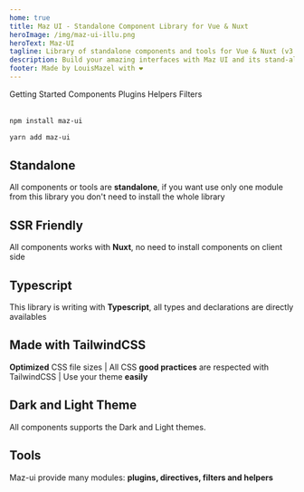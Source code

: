 ```yaml
---
home: true
title: Maz UI - Standalone Component Library for Vue & Nuxt
heroImage: /img/maz-ui-illu.png
heroText: Maz-UI
tagline: Library of standalone components and tools for Vue & Nuxt (v3.x)
description: Build your amazing interfaces with Maz UI and its stand-alone components - Stand-alone components library for Vue.JS & Nuxt.JS
footer: Made by LouisMazel with ❤️
---
```


<!-- markdownlint-disable -->

<div class="flex flex-center flex-wrap" style="margin-bottom: 2rem; gap: 1rem;">
  <MazBtn
    to="/guide/getting-started.md"
    size="lg"
  >
    Getting Started
  </MazBtn>
  <MazBtn
    to="/components/maz-btn.md"
    size="lg"
    color="secondary"
  >
    Components
  </MazBtn>
  <MazBtn
    to="/plugins/toaster.md"
    size="lg"
    color="info"
  >
    Plugins
  </MazBtn>
  <MazBtn
    to="/helpers/theme-handler.md"
    size="lg"
    color="warning"
  >
    Helpers
  </MazBtn>
  <MazBtn
    to="/filters/currency.md"
    size="lg"
    color="success"
  >
    Filters
  </MazBtn>
</div>


<NpmBadge package="maz-ui" dist-tag="latest" />

<CodeGroup>

  <CodeGroupItem title="NPM" active>

```bash
npm install maz-ui
```
  </CodeGroupItem>

  <CodeGroupItem title="YARN">

```bash
yarn add maz-ui
```
  </CodeGroupItem>
</CodeGroup>


<div class="features">
  <div class="feature">
    <h2>Standalone</h2>
    <p>
      All components or tools are <strong>standalone</strong>, if you want use only one module from this library you don't need to install the whole library
    </p>
  </div>
  <div class="feature">
    <h2>SSR Friendly</h2>
    <p>All components works with <strong>Nuxt</strong>, no need to install components on client side</p>
  </div>
  <div class="feature">
    <h2>Typescript</h2>
    <p>This library is writing with <strong>Typescript</strong>, all types and declarations are directly availables</p>
  </div>
  <div class="feature">
    <h2>Made with TailwindCSS</h2>
    <p><strong>Optimized</strong> CSS file sizes | All CSS <strong>good practices</strong> are respected with TailwindCSS | Use your theme <strong>easily</strong></p>
  </div>
  <div class="feature">
    <h2>Dark and Light Theme</h2>
    <p>All components supports the Dark and Light themes.</p>
  </div>
    <div class="feature">
    <h2>Tools</h2>
    <p>Maz-ui provide many modules: <strong>plugins, directives, filters and helpers</strong></p>
  </div>
</div>